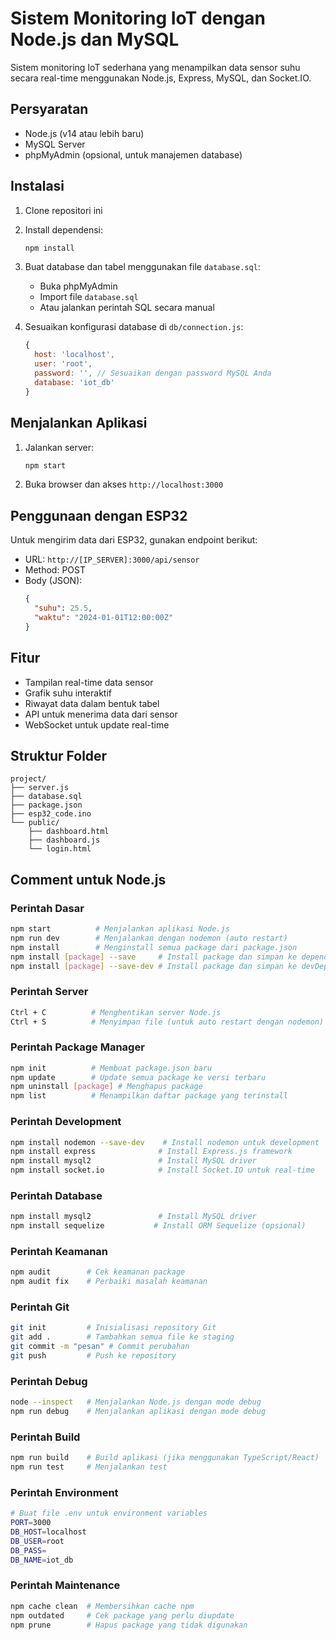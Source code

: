 # Sistem Monitoring IoT dengan Node.js dan MySQL

Sistem monitoring IoT sederhana yang menampilkan data sensor suhu secara real-time menggunakan Node.js, Express, MySQL, dan Socket.IO.

## Persyaratan

- Node.js (v14 atau lebih baru)
- MySQL Server
- phpMyAdmin (opsional, untuk manajemen database)

## Instalasi

1. Clone repositori ini
2. Install dependensi:
   ```bash
   npm install
   ```
3. Buat database dan tabel menggunakan file `database.sql`:
   - Buka phpMyAdmin
   - Import file `database.sql`
   - Atau jalankan perintah SQL secara manual

4. Sesuaikan konfigurasi database di `db/connection.js`:
   ```javascript
   {
     host: 'localhost',
     user: 'root',
     password: '', // Sesuaikan dengan password MySQL Anda
     database: 'iot_db'
   }
   ```

## Menjalankan Aplikasi

1. Jalankan server:
   ```bash
   npm start
   ```
2. Buka browser dan akses `http://localhost:3000`

## Penggunaan dengan ESP32

Untuk mengirim data dari ESP32, gunakan endpoint berikut:
- URL: `http://[IP_SERVER]:3000/api/sensor`
- Method: POST
- Body (JSON):
  ```json
  {
    "suhu": 25.5,
    "waktu": "2024-01-01T12:00:00Z"
  }
  ```

## Fitur

- Tampilan real-time data sensor
- Grafik suhu interaktif
- Riwayat data dalam bentuk tabel
- API untuk menerima data dari sensor
- WebSocket untuk update real-time

## Struktur Folder

```
project/
├── server.js
├── database.sql
├── package.json
├── esp32_code.ino
└── public/
    ├── dashboard.html
    ├── dashboard.js
    └── login.html
``` 
## Comment untuk Node.js

### Perintah Dasar
```bash
npm start          # Menjalankan aplikasi Node.js
npm run dev        # Menjalankan dengan nodemon (auto restart)
npm install        # Menginstall semua package dari package.json
npm install [package] --save     # Install package dan simpan ke dependencies
npm install [package] --save-dev # Install package dan simpan ke devDependencies
```

### Perintah Server
```bash
Ctrl + C          # Menghentikan server Node.js
Ctrl + S          # Menyimpan file (untuk auto restart dengan nodemon)
```

### Perintah Package Manager
```bash
npm init          # Membuat package.json baru
npm update        # Update semua package ke versi terbaru
npm uninstall [package] # Menghapus package
npm list          # Menampilkan daftar package yang terinstall
```

### Perintah Development
```bash
npm install nodemon --save-dev    # Install nodemon untuk development
npm install express              # Install Express.js framework
npm install mysql2               # Install MySQL driver
npm install socket.io            # Install Socket.IO untuk real-time
```

### Perintah Database
```bash
npm install mysql2               # Install MySQL driver
npm install sequelize           # Install ORM Sequelize (opsional)
```

### Perintah Keamanan
```bash
npm audit        # Cek keamanan package
npm audit fix    # Perbaiki masalah keamanan
```

### Perintah Git
```bash
git init         # Inisialisasi repository Git
git add .        # Tambahkan semua file ke staging
git commit -m "pesan" # Commit perubahan
git push         # Push ke repository
```

### Perintah Debug
```bash
node --inspect   # Menjalankan Node.js dengan mode debug
npm run debug    # Menjalankan aplikasi dengan mode debug
```

### Perintah Build
```bash
npm run build    # Build aplikasi (jika menggunakan TypeScript/React)
npm run test     # Menjalankan test
```

### Perintah Environment
```bash
# Buat file .env untuk environment variables
PORT=3000
DB_HOST=localhost
DB_USER=root
DB_PASS=
DB_NAME=iot_db
```

### Perintah Maintenance
```bash
npm cache clean  # Membersihkan cache npm
npm outdated     # Cek package yang perlu diupdate
npm prune        # Hapus package yang tidak digunakan
```

